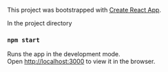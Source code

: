 This project was bootstrapped with [Create React App](https://github.com/facebook/create-react-app).

In the project directory

### `npm start`

Runs the app in the development mode.<br />
Open [http://localhost:3000](http://localhost:3000) to view it in the browser.

